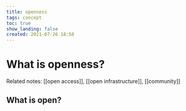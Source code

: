 ```yaml
---
title: openness
tags: concept
toc: true
show_landing: false
created: 2021-07-26 18:58
---
```


# What is openness?	

Related notes: [[open access]], [[open infrastructure]], [[community]]

## What is open?

